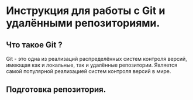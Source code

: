 # Инструкция для работы с Git и удалёнными репозиториями.

## Что такое Git ?
 Git - это одна из реализаций распределённых систем контроля версий, имеющая как и локальные, так и удалённые репозитории. Является самой популярной реализацией систем контроля версий в мире. 
## Подготовка репозитория.